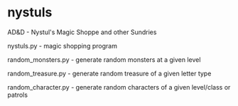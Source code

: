 # nystuls
AD&amp;D - Nystul's Magic Shoppe and other Sundries

nystuls.py - magic shopping program

random_monsters.py - generate random monsters at a given level

random_treasure.py - generate random treasure of a given letter type

random_character.py - generate random characters of a given level/class or patrols

